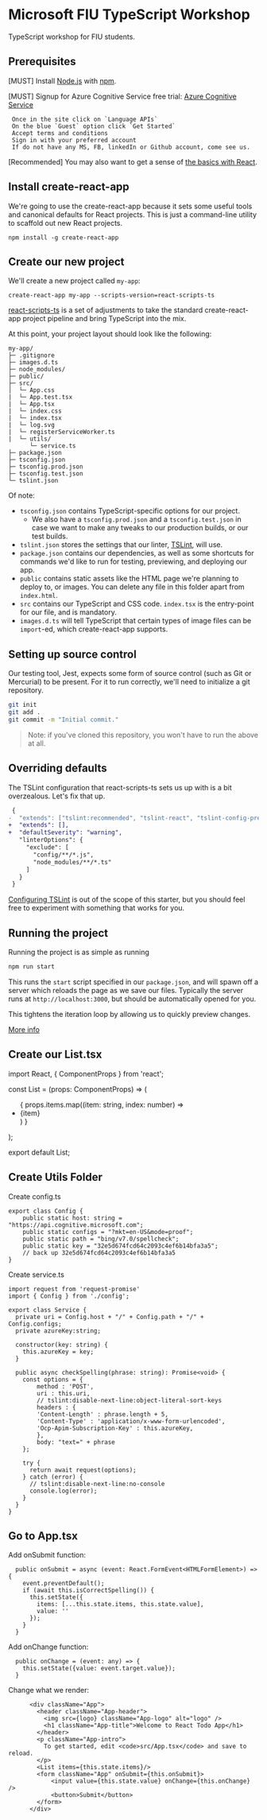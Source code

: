 # Microsoft FIU TypeScript Workshop
TypeScript workshop for FIU students.

## Prerequisites

[MUST] Install [Node.js](https://nodejs.org/) with [npm](https://www.npmjs.com/).

[MUST] Signup for Azure Cognitive Service free trial: [Azure Cognitive Service](https://azure.microsoft.com/en-us/try/cognitive-services/#lang)
 ```
  Once in the site click on `Language APIs` 
  On the blue `Guest` option click `Get Started` 
  Accept terms and conditions
  Sign in with your preferred account
  If do not have any MS, FB, linkedIn or Github account, come see us.
 ```

[Recommended] You may also want to get a sense of [the basics with React](https://facebook.github.io/react/docs/hello-world.html).

## Install create-react-app

We're going to use the create-react-app because it sets some useful tools and canonical defaults for React projects.
This is just a command-line utility to scaffold out new React projects.

```shell
npm install -g create-react-app
```

## Create our new project

We'll create a new project called `my-app`:

```shell
create-react-app my-app --scripts-version=react-scripts-ts
```

[react-scripts-ts](https://www.npmjs.com/package/react-scripts-ts) is a set of adjustments to take the standard create-react-app project pipeline and bring TypeScript into the mix.

At this point, your project layout should look like the following:

```text
my-app/
├─ .gitignore
├─ images.d.ts
├─ node_modules/
├─ public/
├─ src/
│  └─ App.css 
|  └─ App.test.tsx
|  └─ App.tsx
|  └─ index.css
|  └─ index.tsx
|  └─ log.svg
|  └─ registerServiceWorker.ts
|  └─ utils/
      └─ service.ts 
├─ package.json
├─ tsconfig.json
├─ tsconfig.prod.json
├─ tsconfig.test.json
└─ tslint.json
```

Of note:

* `tsconfig.json` contains TypeScript-specific options for our project.
  * We also have a `tsconfig.prod.json` and a `tsconfig.test.json` in case we want to make any tweaks to our production builds, or our test builds.
* `tslint.json` stores the settings that our linter, [TSLint](https://github.com/palantir/tslint), will use.
* `package.json` contains our dependencies, as well as some shortcuts for commands we'd like to run for testing, previewing, and deploying our app.
* `public` contains static assets like the HTML page we're planning to deploy to, or images. You can delete any file in this folder apart from `index.html`.
* `src` contains our TypeScript and CSS code. `index.tsx` is the entry-point for our file, and is mandatory.
* `images.d.ts` will tell TypeScript that certain types of image files can be `import`-ed, which create-react-app supports.

## Setting up source control

Our testing tool, Jest, expects some form of source control (such as Git or Mercurial) to be present.
For it to run correctly, we'll need to initialize a git repository.

```sh
git init
git add .
git commit -m "Initial commit."
```

> Note: if you've cloned this repository, you won't have to run the above at all.

## Overriding defaults

The TSLint configuration that react-scripts-ts sets us up with is a bit overzealous.
Let's fix that up.

```diff
 {
-  "extends": ["tslint:recommended", "tslint-react", "tslint-config-prettier"],
+  "extends": [],
+  "defaultSeverity": "warning",
   "linterOptions": {
     "exclude": [
       "config/**/*.js",
       "node_modules/**/*.ts"
     ]
   }
 }
```

[Configuring TSLint](https://palantir.github.io/tslint/usage/configuration/) is out of the scope of this starter, but you should feel free to experiment with something that works for you.

## Running the project

Running the project is as simple as running

```sh
npm run start
```

This runs the `start` script specified in our `package.json`, and will spawn off a server which reloads the page as we save our files.
Typically the server runs at `http://localhost:3000`, but should be automatically opened for you.

This tightens the iteration loop by allowing us to quickly preview changes.

[More info](https://github.com/Microsoft/TypeScript-React-Starter/edit/master/README.md)

## Create our List.tsx
import React, { ComponentProps } from 'react';

const List = (props: ComponentProps<any>) => (
  <ul>
    {
      props.items.map((item: string, index: number) => <li key={index}>{item}</li>)
    }
  </ul>
);

export default List;

## Create Utils Folder
Create config.ts
```
export class Config {
    public static host: string = "https://api.cognitive.microsoft.com";
    public static configs = "?mkt=en-US&mode=proof";
    public static path = "bing/v7.0/spellcheck";
    public static key = "32e5d674fcd64c2093c4ef6b14bfa3a5";
    // back up 32e5d674fcd64c2093c4ef6b14bfa3a5
}
```

Create service.ts
```
import request from 'request-promise'
import { Config } from './config';

export class Service {
  private uri = Config.host + "/" + Config.path + "/" + Config.configs; 
  private azureKey:string;
  
  constructor(key: string) {
    this.azureKey = key;
  }

  public async checkSpelling(phrase: string): Promise<void> {
    const options = {
        method : 'POST',
        uri : this.uri,
        // tslint:disable-next-line:object-literal-sort-keys
        headers : {
        'Content-Length' : phrase.length + 5,
        'Content-Type' : 'application/x-www-form-urlencoded',
        'Ocp-Apim-Subscription-Key' : this.azureKey,
        },
        body: "text=" + phrase
    };
    
    try {
      return await request(options);
    } catch (error) {
      // tslint:disable-next-line:no-console
      console.log(error);
    }
  }
}
```

## Go to App.tsx
Add onSubmit function:
```
  public onSubmit = async (event: React.FormEvent<HTMLFormElement>) => {
    event.preventDefault();
    if (await this.isCorrectSpelling()) {
      this.setState({
        items: [...this.state.items, this.state.value],
        value: ''
      });
    }
  }
 ```

Add onChange function:
```
  public onChange = (event: any) => {
    this.setState({value: event.target.value});
  }
```

Change what we render:
```
      <div className="App">
        <header className="App-header">
          <img src={logo} className="App-logo" alt="logo" />
          <h1 className="App-title">Welcome to React Todo App</h1>
        </header>
        <p className="App-intro">
          To get started, edit <code>src/App.tsx</code> and save to reload.
        </p>
        <List items={this.state.items}/>
        <form className="App" onSubmit={this.onSubmit}>
            <input value={this.state.value} onChange={this.onChange} />
            <button>Submit</button>
        </form>
      </div>
```
